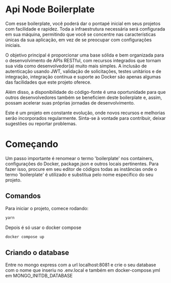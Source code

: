 # Api Node Boilerplate

Com esse boilerplate, você poderá dar o pontapé inicial em seus projetos com facilidade e rapidez. Toda a infraestrutura necessária será configurada em sua máquina, permitindo que você se concentre nas características únicas da sua aplicação, em vez de se preocupar com configurações iniciais.

O objetivo principal é proporcionar uma base sólida e bem organizada para o desenvolvimento de APIs RESTful, com recursos integrados que tornam sua vida como desenvolvedor(a) muito mais simples. A inclusão de autenticação usando JWT, validação de solicitações, testes unitários e de integração, integração contínua e suporte ao Docker são apenas algumas das facilidades que este projeto oferece.

Além disso, a disponibilidade do código-fonte é uma oportunidade para que outros desenvolvedores também se beneficiem deste boilerplate e, assim, possam acelerar suas próprias jornadas de desenvolvimento.

Este é um projeto em constante evolução, onde novos recursos e melhorias serão incorporados regularmente. Sinta-se à vontade para contribuir, deixar sugestões ou reportar problemas.

# Começando

Um passo importante é renomear o termo 'boilerplate' nos containers, configurações do Docker, package.json e outros locais pertinentes. Para fazer isso, procure em seu editor de códigos todas as instâncias onde o termo 'boilerplate' é utilizado e substitua pelo nome específico do seu projeto.

## Comandos

Para iniciar o projeto, comece rodando:

```bash
yarn
```

Depois é só usar o docker compose

```bash
docker compose up
```

## Criando o database

Entre no mongo express com a url localhost:8081 e crie o seu database com o nome que inseriu no .env.local e também em docker-compose.yml em MONGO_INITDB_DATABASE
